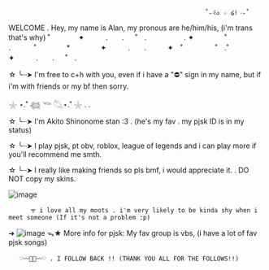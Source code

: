                                                          ˚₊‧꒰ა ☆ ໒꒱ ‧₊˚
WELCOME . Hey, my name is Alan, my pronous are he/him/his, (i'm trans that's why) 
                                                      ˚　　　　✦　　　.　　. 　 ˚　.　　　　　 . ✦　　　 　˚　　　　 
　.   　　˚　　 　　*　　 　　✦　　　.　　.　　　✦　˚ 　　　　 ˚　.˚　　　　✦　　　.　　. 　 ˚　.　　　　 　　 　　　　        　　  
                                                             
☆ ╰┈➤  I'm free to c+h with you, even if i have a "⛔" sign in my name, but if i'm with friends or my bf then sorry.

𓇼 ⋆.˚ 𓆉 𓆝 𓆡⋆.˚ 𓇼 . .


☆ ╰┈➤ I'm Akito Shinonome stan :3 . (he's my fav . my pjsk ID is in my status) 


☆ ╰┈➤ I play pjsk, pt obv, roblox, league of legends and i can play more if you'll recommend me smth.


☆ ╰┈➤ I really like making friends so pls bmf, i would appreciate it. . DO NOT copy my skins.



  ![image](https://github.com/user-attachments/assets/a324433c-7255-4dd4-b326-5083c1394c0b)



          ᯤ i love all my moots . i'm very likely to be kinda shy when i meet someone (If it's not a problem :p) 
➜
![image](https://github.com/user-attachments/assets/deff90ae-f966-4771-b5e5-5592953ce38f) ᯓ★ More info for pjsk: My fav group is vbs, (i have a lot of fav pjsk songs)




       ♡〰🍴🥞〰♡ . I FOLLOW BACK !! (THANK YOU ALL FOR THE FOLLOWS!!)
